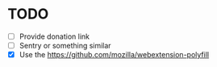 # TODO

- [ ] Provide donation link
- [ ] Sentry or something similar
- [x] Use the <https://github.com/mozilla/webextension-polyfill>
